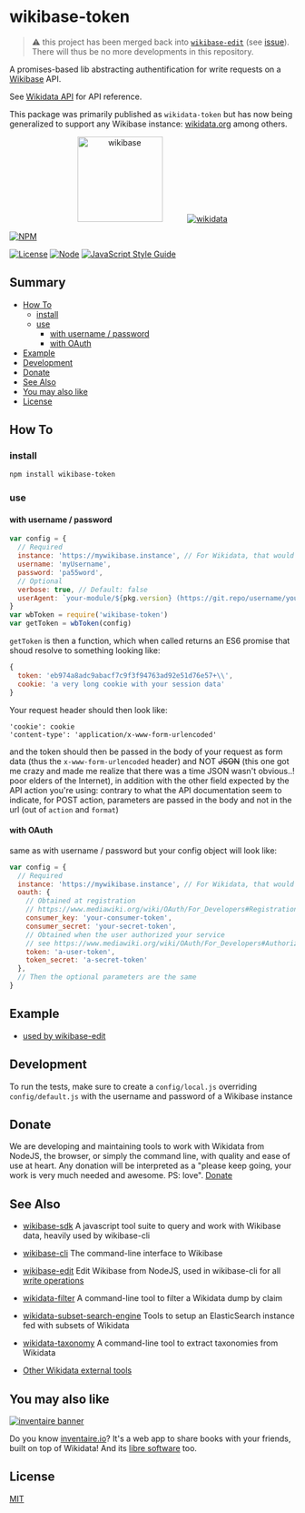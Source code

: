 # wikibase-token

> :warning: this project has been merged back into [`wikibase-edit`](https://github.com/maxlath/wikibase-edit) (see [issue](https://github.com/maxlath/wikibase-edit/issues/49)). There will thus be no more developments in this repository.

A promises-based lib abstracting authentification for write requests on a [Wikibase](http://wikiba.se) API.

See [Wikidata API](https://www.wikidata.org/w/api.php) for API reference.

This package was primarily published as `wikidata-token` but has now being generalized to support any Wikibase instance: [wikidata.org](https://www.wikidata.org) among others.

<div align="center">
  <a href="https://wikiba.se"><img height="150" src="https://raw.githubusercontent.com/maxlath/wikibase-sdk/master/assets/wikibase.png" alt="wikibase"></a>
  <!-- yeay hacky margin \o/ -->
  &nbsp;&nbsp;&nbsp;&nbsp;&nbsp;&nbsp;&nbsp;&nbsp;&nbsp;
  <a href="https://wikidata.org"><img src="https://raw.githubusercontent.com/maxlath/wikibase-sdk/master/assets/wikidata.jpg" alt="wikidata"></a>
</div>

[![NPM](https://nodei.co/npm/wikibase-sdk.png?stars&downloads&downloadRank)](https://npmjs.com/package/wikibase-token/)

[![License](https://img.shields.io/badge/license-MIT-blue.svg)](https://opensource.org/licenses/MIT)
[![Node](https://img.shields.io/badge/node-%3E=%20v6.4.0-brightgreen.svg)](http://nodejs.org)
[![JavaScript Style Guide](https://img.shields.io/badge/code%20style-standard-brightgreen.svg)](http://standardjs.com/)

## Summary
<!-- START doctoc generated TOC please keep comment here to allow auto update -->
<!-- DON'T EDIT THIS SECTION, INSTEAD RE-RUN doctoc TO UPDATE -->


- [How To](#how-to)
  - [install](#install)
  - [use](#use)
    - [with username / password](#with-username--password)
    - [with OAuth](#with-oauth)
- [Example](#example)
- [Development](#development)
- [Donate](#donate)
- [See Also](#see-also)
- [You may also like](#you-may-also-like)
- [License](#license)

<!-- END doctoc generated TOC please keep comment here to allow auto update -->

## How To

### install
```bash
npm install wikibase-token
```

### use

#### with username / password

```javascript
var config = {
  // Required
  instance: 'https://mywikibase.instance', // For Wikidata, that would be 'https://www.wikidata.org'
  username: 'myUsername',
  password: 'pa55word',
  // Optional
  verbose: true, // Default: false
  userAgent: `your-module/${pkg.version} (https://git.repo/username/your-module)` // Default: to 'wikibase-token/${pkg.version} (${pkg.repository.url})`
}
var wbToken = require('wikibase-token')
var getToken = wbToken(config)
```

`getToken` is then a function, which when called returns an ES6 promise that shoud resolve to something looking like:
```javascript
{
  token: 'eb974a8adc9abacf7c9f3f94763ad92e51d76e57+\\',
  cookie: 'a very long cookie with your session data'
}
```

Your request header should then look like:
```
'cookie': cookie
'content-type': 'application/x-www-form-urlencoded'
```
and the token should then be passed in the body of your request as form data (thus the `x-www-form-urlencoded` header) and NOT ~~JSON~~ (this one got me crazy and made me realize that there was a time JSON wasn't obvious..! poor elders of the Internet), in addition with the other field expected by the API action you're using: contrary to what the API documentation seem to indicate, for POST action, parameters are passed in the body and not in the url (out of `action` and `format`)

#### with OAuth

same as with username / password but your config object will look like:
```js
var config = {
  // Required
  instance: 'https://mywikibase.instance', // For Wikidata, that would be 'https://www.wikidata.org'
  oauth: {
    // Obtained at registration
    // https://www.mediawiki.org/wiki/OAuth/For_Developers#Registration
    consumer_key: 'your-consumer-token',
    consumer_secret: 'your-secret-token',
    // Obtained when the user authorized your service
    // see https://www.mediawiki.org/wiki/OAuth/For_Developers#Authorization
    token: 'a-user-token',
    token_secret: 'a-secret-token'
  },
  // Then the optional parameters are the same
}
```

## Example
* [used by wikibase-edit](https://github.com/maxlath/wikibase-edit/blob/master/lib/request.js)

## Development

To run the tests, make sure to create a `config/local.js` overriding `config/default.js` with the username and password of a Wikibase instance

## Donate

We are developing and maintaining tools to work with Wikidata from NodeJS, the browser, or simply the command line, with quality and ease of use at heart. Any donation will be interpreted as a "please keep going, your work is very much needed and awesome. PS: love". [Donate](https://liberapay.com/WikidataJS)

## See Also
* [wikibase-sdk](https://www.npmjs.com/package/wikibase-sdk)
A javascript tool suite to query and work with Wikibase data, heavily used by wikibase-cli

* [wikibase-cli](https://www.npmjs.com/package/wikibase-cli)
The command-line interface to Wikibase

* [wikibase-edit](https://www.npmjs.com/package/wikibase-edit)
Edit Wikibase from NodeJS, used in wikibase-cli for all [write operations](#write-operations)

* [wikidata-filter](https://npmjs.com/package/wikidata-filter)
A command-line tool to filter a Wikidata dump by claim

* [wikidata-subset-search-engine](https://github.com/inventaire/wikidata-subset-search-engine)
Tools to setup an ElasticSearch instance fed with subsets of Wikidata

* [wikidata-taxonomy](https://github.com/nichtich/wikidata-taxonomy)
A command-line tool to extract taxonomies from Wikidata

* [Other Wikidata external tools](https://www.wikidata.org/wiki/Wikidata:Tools/External_tools)

## You may also like

[![inventaire banner](https://inventaire.io/public/images/inventaire-brittanystevens-13947832357-CC-BY-lighter-blue-4-banner-500px.png)](https://inventaire.io)

Do you know [inventaire.io](https://inventaire.io/)? It's a web app to share books with your friends, built on top of Wikidata! And its [libre software](http://github.com/inventaire/inventaire) too.

## License
[MIT](LICENSE.md)
